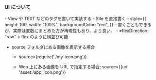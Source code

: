 <h3>UI について</h3>
- View や TEXT などのタグを書いて実装する
  - Stle を直接書く
  - style={{ height: 100,
          width: "100%",
          backgroundColor: "red",
      }}
  - 書くこともできるが、実際は変数にまとめた方が再現性もあり、より良い。
  - ※flexDirection: "row"→ flex のように横並び可能

- source フォルダにある画像を表示する場合

  - source={require('./my-icon.png')}

  - Web 上にある画像を URL で指定する場合;
    source={{uri: 'asset:/app_icon.png'}}
